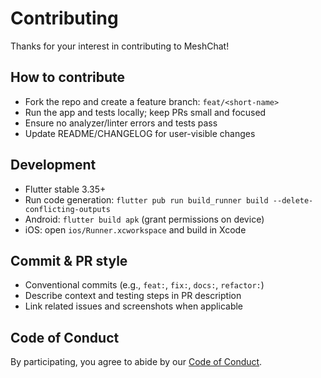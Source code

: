 # Contributing

Thanks for your interest in contributing to MeshChat!

## How to contribute
- Fork the repo and create a feature branch: `feat/<short-name>`
- Run the app and tests locally; keep PRs small and focused
- Ensure no analyzer/linter errors and tests pass
- Update README/CHANGELOG for user-visible changes

## Development
- Flutter stable 3.35+
- Run code generation: `flutter pub run build_runner build --delete-conflicting-outputs`
- Android: `flutter build apk` (grant permissions on device)
- iOS: open `ios/Runner.xcworkspace` and build in Xcode

## Commit & PR style
- Conventional commits (e.g., `feat:`, `fix:`, `docs:`, `refactor:`)
- Describe context and testing steps in PR description
- Link related issues and screenshots when applicable

## Code of Conduct
By participating, you agree to abide by our [Code of Conduct](CODE_OF_CONDUCT.md).
